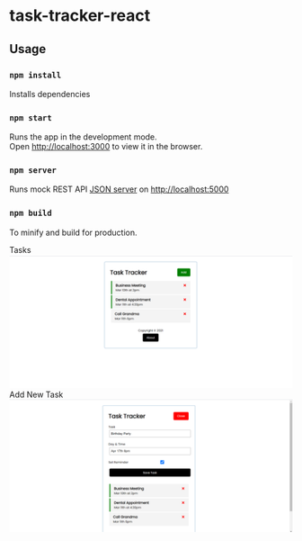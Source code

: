 # task-tracker-react

## Usage

### `npm install`
Installs dependencies

### `npm start`

Runs the app in the development mode.\
Open [http://localhost:3000](http://localhost:3000) to view it in the browser.

### `npm server`

Runs mock REST API [JSON server](https://github.com/typicode/json-server) on [http://localhost:5000](http://localhost:5000)

### `npm build`

To minify and build for production.

Tasks
![my image](/src/screenshots/task.png?raw=true "Tasks")
Add New Task
![my image](/src/screenshots/add-new-task.png?raw=true "Add New Task")

